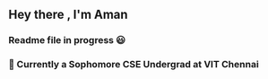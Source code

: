 ## Hey there , I'm Aman 
### Readme file in progress :smiley:
### :wind_chime: Currently a Sophomore CSE Undergrad at VIT Chennai 
